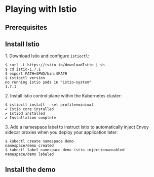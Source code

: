 # Playing with Istio

## Prerequisites

## Install Istio

1\. Download Istio and configure `istioctl`:

```text
$ curl -L https://istio.io/downloadIstio | sh -
$ cd istio-1.7.1
$ export PATH=$PWD/bin:$PATH
$ istioctl version
no running Istio pods in "istio-system"
1.7.1
```

2\. Install Istio control plane within the Kubernetes cluster:

```text
$ istioctl install --set profile=minimal
✔ Istio core installed
✔ Istiod installed
✔ Installation complete
```

3\. Add a namespace label to instruct Istio to automatically inject Envoy sidecar proxies when you deploy your application later:

```text
$ kubectl create namespace demo
namespace/demo created
$ kubectl label namespace demo istio-injection=enabled
namespace/demo labeled
```

## Install the demo

